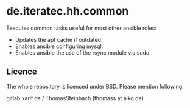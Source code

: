 # de.iteratec.hh.common

Executes common tasks useful for most other ansible roles:

-   Updates the apt cache if outdated.
-   Enables ansible configuring mysql.
-   Enables ansible the use of the rsync module via sudo.

## Licence

The whole repository is licenced under BSD. Please mention following:

gitlab.xarif.de / ThomasSteinbach (thomass at aikq.de)
